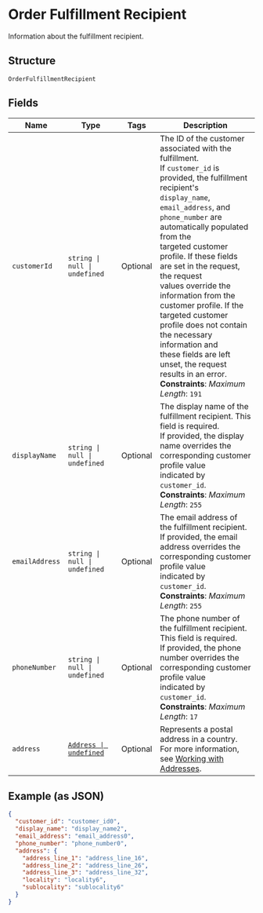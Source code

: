 
# Order Fulfillment Recipient

Information about the fulfillment recipient.

## Structure

`OrderFulfillmentRecipient`

## Fields

| Name | Type | Tags | Description |
|  --- | --- | --- | --- |
| `customerId` | `string \| null \| undefined` | Optional | The ID of the customer associated with the fulfillment.<br/>If `customer_id` is provided, the fulfillment recipient's `display_name`,<br/>`email_address`, and `phone_number` are automatically populated from the<br/>targeted customer profile. If these fields are set in the request, the request<br/>values override the information from the customer profile. If the<br/>targeted customer profile does not contain the necessary information and<br/>these fields are left unset, the request results in an error.<br/>**Constraints**: *Maximum Length*: `191` |
| `displayName` | `string \| null \| undefined` | Optional | The display name of the fulfillment recipient. This field is required.<br/>If provided, the display name overrides the corresponding customer profile value<br/>indicated by `customer_id`.<br/>**Constraints**: *Maximum Length*: `255` |
| `emailAddress` | `string \| null \| undefined` | Optional | The email address of the fulfillment recipient.<br/>If provided, the email address overrides the corresponding customer profile value<br/>indicated by `customer_id`.<br/>**Constraints**: *Maximum Length*: `255` |
| `phoneNumber` | `string \| null \| undefined` | Optional | The phone number of the fulfillment recipient. This field is required.<br/>If provided, the phone number overrides the corresponding customer profile value<br/>indicated by `customer_id`.<br/>**Constraints**: *Maximum Length*: `17` |
| `address` | [`Address \| undefined`](../models/address.md) | Optional | Represents a postal address in a country.<br/>For more information, see [Working with Addresses](https://developer.squareup.com/docs/build-basics/working-with-addresses). |

## Example (as JSON)

```json
{
  "customer_id": "customer_id0",
  "display_name": "display_name2",
  "email_address": "email_address0",
  "phone_number": "phone_number0",
  "address": {
    "address_line_1": "address_line_16",
    "address_line_2": "address_line_26",
    "address_line_3": "address_line_32",
    "locality": "locality6",
    "sublocality": "sublocality6"
  }
}
```


